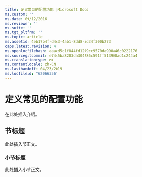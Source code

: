 ```yaml
---
title: 定义常见的配置功能 |Microsoft Docs
ms.custom: ''
ms.date: 09/12/2016
ms.reviewer: ''
ms.suite: ''
ms.tgt_pltfrm: ''
ms.topic: article
ms.assetid: 4eb17b4f-d4c3-4ab1-8dd8-ad34f300b273
caps.latest.revision: 4
ms.openlocfilehash: aaacd5c1f844fd1299cc9570da990a46c0222176
ms.sourcegitcommit: e7445ba8203da304286c591ff513900ad1c244a4
ms.translationtype: MT
ms.contentlocale: zh-CN
ms.lasthandoff: 04/23/2019
ms.locfileid: "62066356"
---
```

# <a name="defining-common-configuration-features"></a>定义常见的配置功能

在此处插入介绍。

## <a name="section-heading"></a>节标题

此处插入节正文。

### <a name="subsection-heading"></a>小节标题

此处插入小节正文。
